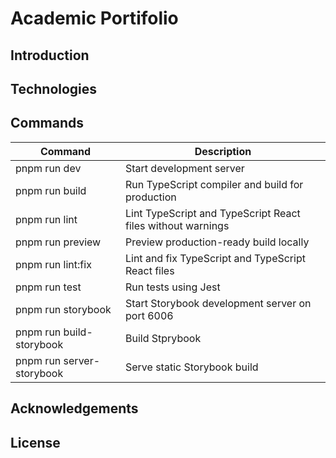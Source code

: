 # Academic Portifolio

## Introduction

## Technologies

## Commands

| Command                   | Description                                                 |
| ------------------------- | ----------------------------------------------------------- |
| pnpm run dev              | Start development server                                    |
| pnpm run build            | Run TypeScript compiler and build for production            |
| pnpm run lint             | Lint TypeScript and TypeScript React files without warnings |
| pnpm run preview          | Preview production-ready build locally                      |
| pnpm run lint:fix         | Lint and fix TypeScript and TypeScript React files          |
| pnpm run test             | Run tests using Jest                                        |
| pnpm run storybook        | Start Storybook development server on port 6006             |
| pnpm run build-storybook  | Build Stprybook                                             |
| pnpm run server-storybook | Serve static Storybook build                                |

## Acknowledgements

## License
